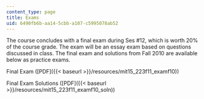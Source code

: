 ```yaml
---
content_type: page
title: Exams
uid: 6490fb6b-aa14-5cbb-a107-c5995078ab52
---
```


The course concludes with a final exam during Ses #12, which is worth 20% of the course grade. The exam will be an essay exam based on questions discussed in class. The final exam and solutions from Fall 2010 are available below as practice exams.

Final Exam ([PDF]({{< baseurl >}}/resources/mit15_223f11_examf10))

Final Exam Solutions ([PDF]({{< baseurl >}}/resources/mit15_223f11_examf10_soln))